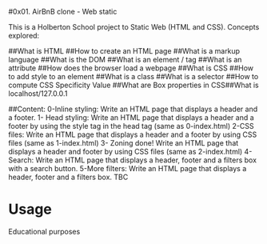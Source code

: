 #0x01. AirBnB clone - Web static

This is a Holberton School project to Static Web (HTML and CSS).
Concepts explored:

##What is HTML
##How to create an HTML page
##What is a markup language
##What is the DOM
##What is an element / tag
##What is an attribute
##How does the browser load a webpage
##What is CSS
##How to add style to an element
##What is a class
##What is a selector
##How to compute CSS Specificity Value
##What are Box properties in CSS##What is localhost/127.0.0.1

##Content:
0-Inline styling: Write an HTML page that displays a header and a footer.
1- Head styling: Write an HTML page that displays a header and a footer by using the style tag in the head tag (same as 0-index.html)
2-CSS files: Write an HTML page that displays a header and a footer by using CSS files (same as 1-index.html)
3- Zoning done!
Write an HTML page that displays a header and footer by using CSS files (same as 2-index.html)
4-Search: Write an HTML page that displays a header, footer and a filters box with a search button.
5-More filters: Write an HTML page that displays a header, footer and a filters box.
TBC

# Usage
Educational purposes
